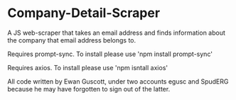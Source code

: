 # Company-Detail-Scraper
A JS web-scraper that takes an email address and finds information about the company that email address belongs to.

Requires prompt-sync. To install please use 'npm install prompt-sync'

Requires axios. To install please use 'npm isntall axios'

All code written by Ewan Guscott, under two accounts egusc and SpudERG because he may have forgotten to sign out of the latter.
